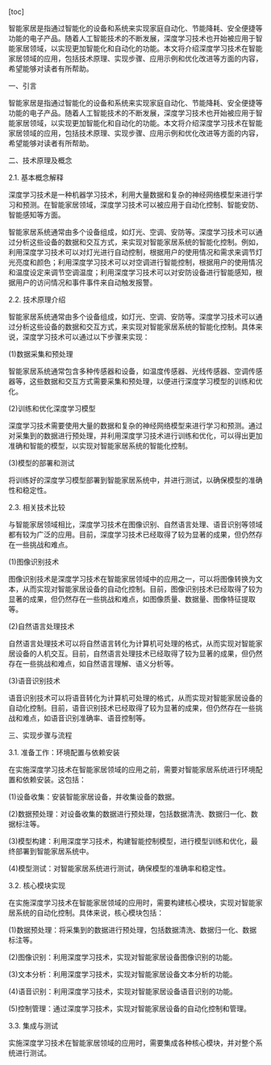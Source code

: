 
[toc]                    
                
                
智能家居是指通过智能化的设备和系统来实现家庭自动化、节能降耗、安全便捷等功能的电子产品。随着人工智能技术的不断发展，深度学习技术也开始被应用于智能家居领域，以实现更加智能化和自动化的功能。本文将介绍深度学习技术在智能家居领域的应用，包括技术原理、实现步骤、应用示例和优化改进等方面的内容，希望能够对读者有所帮助。

一、引言

智能家居是指通过智能化的设备和系统来实现家庭自动化、节能降耗、安全便捷等功能的电子产品。随着人工智能技术的不断发展，深度学习技术也开始被应用于智能家居领域，以实现更加智能化和自动化的功能。本文将介绍深度学习技术在智能家居领域的应用，包括技术原理、实现步骤、应用示例和优化改进等方面的内容，希望能够对读者有所帮助。

二、技术原理及概念

2.1. 基本概念解释

深度学习技术是一种机器学习技术，利用大量数据和复杂的神经网络模型来进行学习和预测。在智能家居领域，深度学习技术可以被应用于自动化控制、智能安防、智能感知等方面。

智能家居系统通常由多个设备组成，如灯光、空调、安防等。深度学习技术可以通过分析这些设备的数据和交互方式，来实现对智能家居系统的智能化控制。例如，利用深度学习技术可以对灯光进行自动控制，根据用户的使用情况和需求来调节灯光亮度和颜色；利用深度学习技术可以对空调进行智能控制，根据用户的使用情况和温度设定来调节空调温度；利用深度学习技术可以对安防设备进行智能感知，根据用户的访问情况和事件事件来自动触发报警。

2.2. 技术原理介绍

智能家居系统通常由多个设备组成，如灯光、空调、安防等。深度学习技术可以通过分析这些设备的数据和交互方式，来实现对智能家居系统的智能化控制。具体来说，深度学习技术可以通过以下步骤来实现：

(1)数据采集和预处理

智能家居系统通常包含多种传感器和设备，如温度传感器、光线传感器、空调传感器等，这些数据和交互方式需要采集和预处理，以便进行深度学习模型的训练和优化。

(2)训练和优化深度学习模型

深度学习技术需要使用大量的数据和复杂的神经网络模型来进行学习和预测。通过对采集到的数据进行预处理，并利用深度学习技术进行训练和优化，可以得出更加准确和智能的模型，以实现对智能家居系统的智能化控制。

(3)模型的部署和测试

将训练好的深度学习模型部署到智能家居系统中，并进行测试，以确保模型的准确性和稳定性。

2.3. 相关技术比较

与智能家居领域相比，深度学习技术在图像识别、自然语言处理、语音识别等领域都有较为广泛的应用。目前，深度学习技术已经取得了较为显著的成果，但仍然存在一些挑战和难点。

(1)图像识别技术

图像识别技术是深度学习技术在智能家居领域中的应用之一，可以将图像转换为文本，从而实现对智能家居设备的自动化控制。目前，图像识别技术已经取得了较为显著的成果，但仍然存在一些挑战和难点，如图像质量、数据量、图像特征提取等。

(2)自然语言处理技术

自然语言处理技术可以将自然语言转化为计算机可处理的格式，从而实现对智能家居设备的人机交互。目前，自然语言处理技术已经取得了较为显著的成果，但仍然存在一些挑战和难点，如自然语言理解、语义分析等。

(3)语音识别技术

语音识别技术可以将语音转化为计算机可处理的格式，从而实现对智能家居设备的自动化控制。目前，语音识别技术已经取得了较为显著的成果，但仍然存在一些挑战和难点，如语音识别准确率、语音控制等。

三、实现步骤与流程

3.1. 准备工作：环境配置与依赖安装

在实施深度学习技术在智能家居领域的应用之前，需要对智能家居系统进行环境配置和依赖安装。这包括：

(1)设备收集：安装智能家居设备，并收集设备的数据。

(2)数据预处理：对设备收集的数据进行预处理，包括数据清洗、数据归一化、数据标注等。

(3)模型构建：利用深度学习技术，构建智能控制模型，进行模型训练和优化，最终部署到智能家居系统中。

(4)模型测试：对智能家居系统进行测试，确保模型的准确率和稳定性。

3.2. 核心模块实现

在实施深度学习技术在智能家居领域的应用时，需要构建核心模块，实现对智能家居系统的自动化控制。具体来说，核心模块包括：

(1)数据预处理：将采集到的数据进行预处理，包括数据清洗、数据归一化、数据标注等。

(2)图像识别：利用深度学习技术，实现对智能家居设备图像识别的功能。

(3)文本分析：利用深度学习技术，实现对智能家居设备文本分析的功能。

(4)语音识别：利用深度学习技术，实现对智能家居设备语音识别的功能。

(5)控制管理：通过深度学习技术，实现对智能家居设备的自动化控制和管理。

3.3. 集成与测试

实施深度学习技术在智能家居领域的应用时，需要集成各种核心模块，并对整个系统进行测试。

